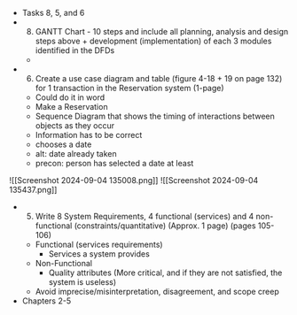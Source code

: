 
- Tasks 8, 5, and 6
- 8. GANTT Chart - 10 steps and include all planning, analysis and design steps above + development (implementation) of each 3 modules identified in the DFDs
	- 
- 6. Create a use case diagram and table (figure 4-18 + 19 on page 132) for 1 transaction in the Reservation system (1-page)
	- Could do it in word
	- Make a Reservation
	- Sequence Diagram that shows the timing of interactions between objects as they occur 
	- Information has to be correct
	- chooses a date
	- alt: date already taken
	- precon: person has selected a date at least

![[Screenshot 2024-09-04 135008.png]]
![[Screenshot 2024-09-04 135437.png]]

- 5. Write 8 System Requirements, 4 functional (services) and 4 non-functional (constraints/quantitative) (Approx. 1 page) (pages 105-106)
	- Functional (services requirements)
		- Services a system provides
	- Non-Functional
		- Quality attributes (More critical, and if they are not satisfied, the system is useless)
	- Avoid imprecise/misinterpretation, disagreement, and scope creep
- Chapters 2-5